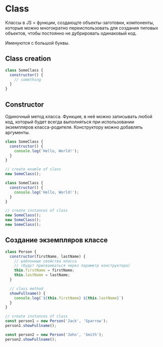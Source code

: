 # Class

Классы в JS = функции, создающте объекты-заготовки, компоненты, которые можно многократно переиспользовать для создания типовых объектов, чтобы постоянно не дубрировать одинаковый код.

Именуются с большой буквы.

## Class creation

```js
class SomeClass {
  constructor() {
    // something
  }
}
```

## Constructor

Одиночный метод класса. Функция, в неё можно записывать любой код, который будет всегда выполняться при использовании экземпляров класса-родителя. Конструктору можно добавлять аргументы.

```js
class SomeClass {
  constructor() {
    console.log('Hello, World!');
  }
}

// create examle of class
new SomeClass();
```

```js
class SomeClass {
  constructor() {
    console.log('Hello, World!');
  }
}

// create instances of class
new SomeClass();
new SomeClass();
new SomeClass();
```

## Создание экземпляров классе

```js
class Person {
  constructor(firstName, lastName) {
    // шаблонные свойства класса 
    // (будут присваиваться через параметр конструктора)
    this.firstName = firstName;
    this.lastName = lastName;
  }

  // class method
  showFullname() {
    console.log(`${this.firstName} ${this.lastName}`)
  }
}

// create instances of class
const person1 = new Person('Jack', 'Sparrow');
person1.showFullname();

const person2 = new Person('John', 'Smith');
person2.showFullname();
```


